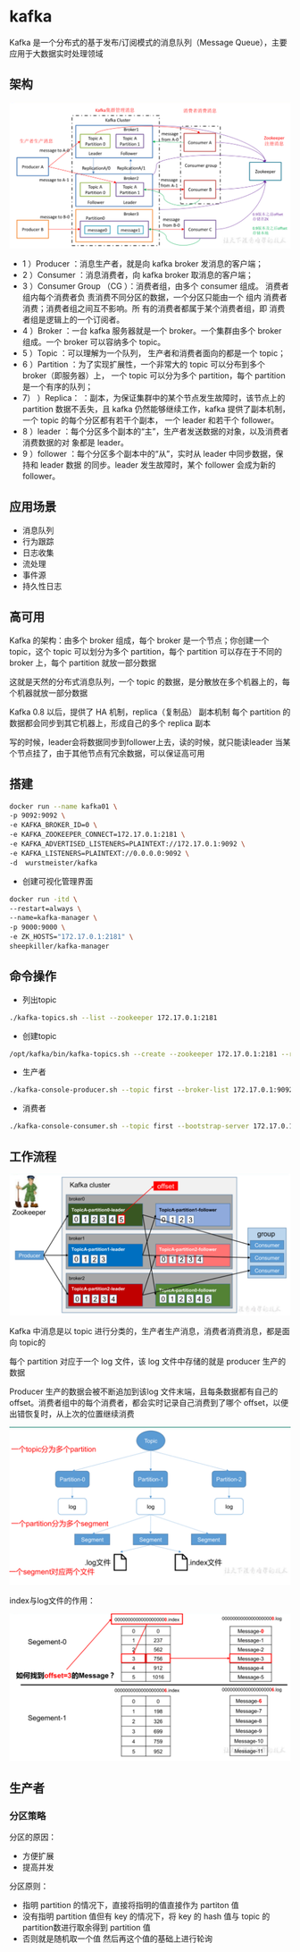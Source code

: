 # kafka

Kafka 是一个分布式的基于发布/订阅模式的消息队列（Message Queue），主要应用于大数据实时处理领域

## 架构

![屏幕截图 2020-08-03 133557](/assets/屏幕截图%202020-08-03%20133557.png)

- 1 ）Producer  ：消息生产者，就是向 kafka broker 发消息的客户端；
- 2 ）Consumer  ：消息消费者，向 kafka broker 取消息的客户端；
- 3 ）Consumer Group  （CG ）：消费者组，由多个 consumer 组成。 消费者组内每个消费者负
责消费不同分区的数据，一个分区只能由一个 组内 消费者消费；消费者组之间互不影响。所
有的消费者都属于某个消费者组，即 消费者组是逻辑上的一个订阅者。
- 4 ）Broker  ：一台 kafka 服务器就是一个 broker。一个集群由多个 broker 组成。一个 broker
可以容纳多个 topic。
- 5 ）Topic  ：可以理解为一个队列， 生产者和消费者面向的都是一个 topic；
- 6 ）Partition ：为了实现扩展性，一个非常大的 topic 可以分布到多个 broker（即服务器）上，
一个 topic  可以分为多个 partition，每个 partition 是一个有序的队列；
- 7） ）Replica： ：副本，为保证集群中的某个节点发生故障时，该节点上的 partition 数据不丢失，且 kafka 仍然能够继续工作，kafka 提供了副本机制，一个 topic 的每个分区都有若干个副本，
一个 leader 和若干个 follower。
- 8 ）leader ：每个分区多个副本的“主”，生产者发送数据的对象，以及消费者消费数据的对
象都是 leader。
- 9 ）follower ：每个分区多个副本中的“从”，实时从 leader 中同步数据，保持和 leader 数据
的同步。leader 发生故障时，某个 follower 会成为新的 follower。

## 应用场景

- 消息队列
- 行为跟踪
- 日志收集
- 流处理
- 事件源
- 持久性日志

## 高可用

Kafka 的架构：由多个 broker 组成，每个 broker 是一个节点；你创建一个 topic，这个 topic 可以划分为多个 partition，每个 partition 可以存在于不同的 broker 上，每个 partition 就放一部分数据

这就是天然的分布式消息队列，一个 topic 的数据，是分散放在多个机器上的，每个机器就放一部分数据

Kafka 0.8 以后，提供了 HA 机制，replica（复制品） 副本机制
每个 partition 的数据都会同步到其它机器上，形成自己的多个 replica 副本

写的时候，leader会将数据同步到follower上去，读的时候，就只能读leader
当某个节点挂了，由于其他节点有冗余数据，可以保证高可用

## 搭建

```sh
docker run --name kafka01 \
-p 9092:9092 \
-e KAFKA_BROKER_ID=0 \
-e KAFKA_ZOOKEEPER_CONNECT=172.17.0.1:2181 \
-e KAFKA_ADVERTISED_LISTENERS=PLAINTEXT://172.17.0.1:9092 \
-e KAFKA_LISTENERS=PLAINTEXT://0.0.0.0:9092 \
-d  wurstmeister/kafka  
```

- 创建可视化管理界面

```sh
docker run -itd \
--restart=always \
--name=kafka-manager \
-p 9000:9000 \
-e ZK_HOSTS="172.17.0.1:2181" \
sheepkiller/kafka-manager
```

## 命令操作

- 列出topic

```sh
./kafka-topics.sh --list --zookeeper 172.17.0.1:2181
```

- 创建topic

```sh
/opt/kafka/bin/kafka-topics.sh --create --zookeeper 172.17.0.1:2181 --replication-factor 1 --partitions 2 --topic my_log
```

- 生产者

```sh
./kafka-console-producer.sh --topic first --broker-list 172.17.0.1:9092
```

- 消费者

```sh
./kafka-console-consumer.sh --topic first --bootstrap-server 172.17.0.1:9092
```

## 工作流程

![屏幕截图 2020-08-05 153846](/assets/屏幕截图%202020-08-05%20153846.png)

Kafka 中消息是以 topic 进行分类的，生产者生产消息，消费者消费消息，都是面向 topic的

每个 partition 对应于一个 log 文件，该 log 文件中存储的就是 producer 生产的数据

Producer 生产的数据会被不断追加到该log 文件末端，且每条数据都有自己的 offset。消费者组中的每个消费者，都会实时记录自己消费到了哪个 offset，以便出错恢复时，从上次的位置继续消费

![屏幕截图 2020-08-05 155131](/assets/屏幕截图%202020-08-05%20155131.png)

index与log文件的作用：

![屏幕截图 2020-08-05 155619](/assets/屏幕截图%202020-08-05%20155619.png)

## 生产者

### 分区策略

分区的原因：

- 方便扩展
- 提高并发

分区原则：

- 指明 partition 的情况下，直接将指明的值直接作为 partiton 值
- 没有指明 partition 值但有 key 的情况下，将 key 的 hash 值与 topic 的 partition数进行取余得到 partition 值
- 否则就是随机取一个值 然后再这个值的基础上进行轮询